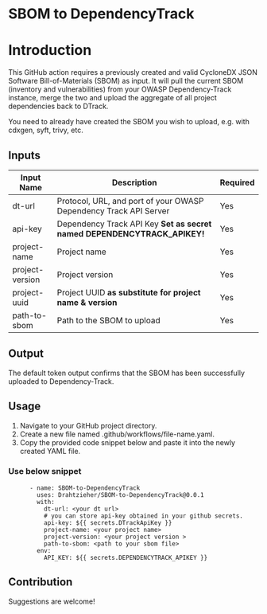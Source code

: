 # SBOM to DependencyTrack

# Introduction

This GitHub action requires a previously created and valid CycloneDX JSON Software Bill-of-Materials (SBOM) as input. It will pull the current SBOM (inventory and vulnerabilities) from your OWASP Dependency-Track instance, merge the two and upload the aggregate of all project dependencies back to DTrack.

You need to already have created the SBOM you wish to upload, e.g. with cdxgen, syft, trivy, etc.

## Inputs
| Input Name       | Description                                                                                            | Required |
|------------------|--------------------------------------------------------------------------------------------------------|----------|
| dt-url           | Protocol, URL, and port of your OWASP Dependency Track API Server                                        | Yes      |
| api-key          | Dependency Track API Key **Set as secret named DEPENDENCYTRACK_APIKEY!**                                  | Yes      |
| project-name     | Project name                                                                                           | Yes      |
| project-version  | Project version                                                                                        | Yes      |
| project-uuid     | Project UUID **as substitute for project name & version**                                                | Yes      |
| path-to-sbom     | Path to the SBOM to upload                                                                             | Yes      |



## Output
The default token output confirms that the SBOM has been successfully uploaded to Dependency-Track.

## Usage

1) Navigate to your GitHub project directory.
2) Create a new file named .github/workflows/file-name.yaml.
3) Copy the provided code snippet below and paste it into the newly created YAML file.

### Use below snippet
```
      - name: SBOM-to-DependencyTrack
        uses: Drahtzieher/SBOM-to-DependencyTrack@0.0.1
        with:
          dt-url: <your dt url>
          # you can store api-key obtained in your github secrets.
          api-key: ${{ secrets.DTrackApiKey }}
          project-name: <your project name>
          project-version: <your project version >
          path-to-sbom: <path to your sbom file>
        env:
          API_KEY: ${{ secrets.DEPENDENCYTRACK_APIKEY }}
```

## Contribution

Suggestions are welcome!
